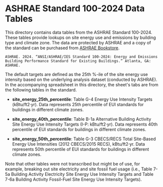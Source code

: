 # ASHRAE Standard 100-2024 Data Tables

This directory contains data tables from the ASHRAE Standard 100-2024. These tables provide lookups on site energy use and emissions by building type and climate zone. The data are protected by ASHRAE and a copy of the standard can be purchased from [ASHRAE Bookstore](https://store.accuristech.com/ashrae/standards/ashrae-100-2024?product_id=2579183).

    ASHRAE. 2024. “ANSI/ASHRAE/IES Standard 100-2024: Energy and Emissions Building Performance Standard for Existing Buildings.” Atlanta, GA: ASHRAE.

The default targets are defined as the 25th %-ile of the site energy use intensity based on the underlying analysis dataset (conducted by ASHRAE). In the accompanying spreadsheet in this directory, the sheet's tabs are from the following tables in the standard.

* **site_energy_25th_percentile**: Table G-4 Energy Use Intensity Targets (kBtu/ft2·yr). Data represents 25th percentile of EUI standards for buildings in different climate zones.

* **site_energy_40th_percentile**: Table B-1a Alternative Building Activity Site Energy Use Intensity Targets (I-P: kBtu/ft2·yr). Data represents 40th percentile of EUI standards for buildings in different climate zones.

* **site_energy_50th_percentile**: Table G-3 CBECS/RECS Total Site-Based Energy Use Intensities (2012 CBECS/2015 RECS), kBtu/ft2·yr. Data represents 50th percentile of EUI standards for buildings in different climate zones.

Note that other tables were not transcribed but might be of use, for example, breaking out site electricity and site fossil fuel usage (i.e., Table 7-5a Building Activity Electricity Site Energy Use Intensity Targets and Table 7-6a Building Activity Fossil-Fuel Site Energy Use Intensity Targets).

